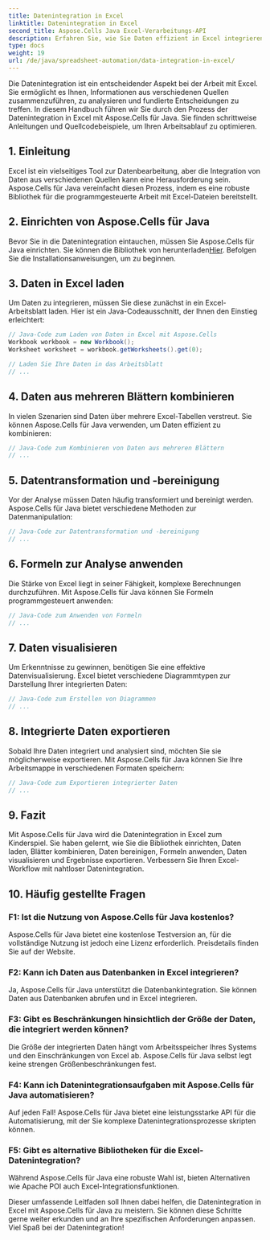 ```yaml
---
title: Datenintegration in Excel
linktitle: Datenintegration in Excel
second_title: Aspose.Cells Java Excel-Verarbeitungs-API
description: Erfahren Sie, wie Sie Daten effizient in Excel integrieren, um bessere Erkenntnisse und Entscheidungen zu erzielen. Schritt-für-Schritt-Anleitung mit Quellcode unter Verwendung von Aspose.Cells für Java.
type: docs
weight: 19
url: /de/java/spreadsheet-automation/data-integration-in-excel/
---
```


Die Datenintegration ist ein entscheidender Aspekt bei der Arbeit mit Excel. Sie ermöglicht es Ihnen, Informationen aus verschiedenen Quellen zusammenzuführen, zu analysieren und fundierte Entscheidungen zu treffen. In diesem Handbuch führen wir Sie durch den Prozess der Datenintegration in Excel mit Aspose.Cells für Java. Sie finden schrittweise Anleitungen und Quellcodebeispiele, um Ihren Arbeitsablauf zu optimieren.

## 1. Einleitung

Excel ist ein vielseitiges Tool zur Datenbearbeitung, aber die Integration von Daten aus verschiedenen Quellen kann eine Herausforderung sein. Aspose.Cells für Java vereinfacht diesen Prozess, indem es eine robuste Bibliothek für die programmgesteuerte Arbeit mit Excel-Dateien bereitstellt.

## 2. Einrichten von Aspose.Cells für Java

 Bevor Sie in die Datenintegration eintauchen, müssen Sie Aspose.Cells für Java einrichten. Sie können die Bibliothek von herunterladen[Hier](https://releases.aspose.com/cells/java/). Befolgen Sie die Installationsanweisungen, um zu beginnen.

## 3. Daten in Excel laden

Um Daten zu integrieren, müssen Sie diese zunächst in ein Excel-Arbeitsblatt laden. Hier ist ein Java-Codeausschnitt, der Ihnen den Einstieg erleichtert:

```java
// Java-Code zum Laden von Daten in Excel mit Aspose.Cells
Workbook workbook = new Workbook();
Worksheet worksheet = workbook.getWorksheets().get(0);

// Laden Sie Ihre Daten in das Arbeitsblatt
// ...
```

## 4. Daten aus mehreren Blättern kombinieren

In vielen Szenarien sind Daten über mehrere Excel-Tabellen verstreut. Sie können Aspose.Cells für Java verwenden, um Daten effizient zu kombinieren:

```java
// Java-Code zum Kombinieren von Daten aus mehreren Blättern
// ...
```

## 5. Datentransformation und -bereinigung

Vor der Analyse müssen Daten häufig transformiert und bereinigt werden. Aspose.Cells für Java bietet verschiedene Methoden zur Datenmanipulation:

```java
// Java-Code zur Datentransformation und -bereinigung
// ...
```

## 6. Formeln zur Analyse anwenden

Die Stärke von Excel liegt in seiner Fähigkeit, komplexe Berechnungen durchzuführen. Mit Aspose.Cells für Java können Sie Formeln programmgesteuert anwenden:

```java
// Java-Code zum Anwenden von Formeln
// ...
```

## 7. Daten visualisieren

Um Erkenntnisse zu gewinnen, benötigen Sie eine effektive Datenvisualisierung. Excel bietet verschiedene Diagrammtypen zur Darstellung Ihrer integrierten Daten:

```java
// Java-Code zum Erstellen von Diagrammen
// ...
```

## 8. Integrierte Daten exportieren

Sobald Ihre Daten integriert und analysiert sind, möchten Sie sie möglicherweise exportieren. Mit Aspose.Cells für Java können Sie Ihre Arbeitsmappe in verschiedenen Formaten speichern:

```java
// Java-Code zum Exportieren integrierter Daten
// ...
```

## 9. Fazit

Mit Aspose.Cells für Java wird die Datenintegration in Excel zum Kinderspiel. Sie haben gelernt, wie Sie die Bibliothek einrichten, Daten laden, Blätter kombinieren, Daten bereinigen, Formeln anwenden, Daten visualisieren und Ergebnisse exportieren. Verbessern Sie Ihren Excel-Workflow mit nahtloser Datenintegration.

## 10. Häufig gestellte Fragen

### F1: Ist die Nutzung von Aspose.Cells für Java kostenlos?

Aspose.Cells für Java bietet eine kostenlose Testversion an, für die vollständige Nutzung ist jedoch eine Lizenz erforderlich. Preisdetails finden Sie auf der Website.

### F2: Kann ich Daten aus Datenbanken in Excel integrieren?

Ja, Aspose.Cells für Java unterstützt die Datenbankintegration. Sie können Daten aus Datenbanken abrufen und in Excel integrieren.

### F3: Gibt es Beschränkungen hinsichtlich der Größe der Daten, die integriert werden können?

Die Größe der integrierten Daten hängt vom Arbeitsspeicher Ihres Systems und den Einschränkungen von Excel ab. Aspose.Cells für Java selbst legt keine strengen Größenbeschränkungen fest.

### F4: Kann ich Datenintegrationsaufgaben mit Aspose.Cells für Java automatisieren?

Auf jeden Fall! Aspose.Cells für Java bietet eine leistungsstarke API für die Automatisierung, mit der Sie komplexe Datenintegrationsprozesse skripten können.

### F5: Gibt es alternative Bibliotheken für die Excel-Datenintegration?

Während Aspose.Cells für Java eine robuste Wahl ist, bieten Alternativen wie Apache POI auch Excel-Integrationsfunktionen.

Dieser umfassende Leitfaden soll Ihnen dabei helfen, die Datenintegration in Excel mit Aspose.Cells für Java zu meistern. Sie können diese Schritte gerne weiter erkunden und an Ihre spezifischen Anforderungen anpassen. Viel Spaß bei der Datenintegration!